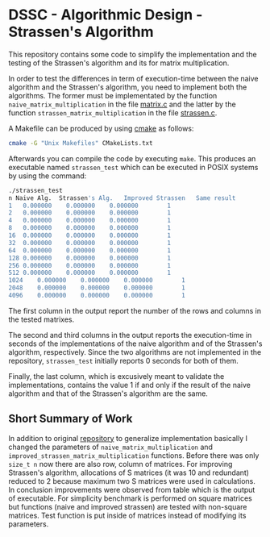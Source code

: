 # DSSC - Algorithmic Design - Strassen's Algorithm
This repository contains some code to simplify the implementation and the testing of the Strassen's algorithm and its for matrix multiplication.

In order to test the differences in term of execution-time between the naive algorithm and the Strassen's algorithm, you need to implement both the algorithms. The former must be implementated by the function `naive_matrix_multiplication` in the file [matrix.c](matrix.c) and the latter by the function `strassen_matrix_multiplication` in the file [strassen.c](strassen.c).

A Makefile can be produced by using [cmake](https://cmake.org/) as follows:
```bash
cmake -G "Unix Makefiles" CMakeLists.txt
```
Afterwards you can compile the code by executing `make`. This produces an executable named `strassen_test` which can be executed in POSIX systems by using the command:
```bash
./strassen_test 
n Naive Alg.  Strassen's Alg.	Improved Strassen 	Same result
1	0.000000	0.000000	0.000000		1
2	0.000000	0.000000	0.000000		1
4	0.000000	0.000000	0.000000		1
8	0.000000	0.000000	0.000000		1
16	0.000000	0.000000	0.000000		1
32	0.000000	0.000000	0.000000		1
64	0.000000	0.000000	0.000000		1
128	0.000000	0.000000	0.000000		1
256	0.000000	0.000000	0.000000		1
512	0.000000	0.000000	0.000000		1
1024	0.000000	0.000000	0.000000		1
2048	0.000000	0.000000	0.000000		1
4096	0.000000	0.000000	0.000000		1
```

The first column in the output report the number of the rows and columns in the tested matrixes. 

The second and third columns in the output reports the execution-time in seconds of the implementations of the naive algorithm and of the Strassen's algorithm, respectively. Since the two algorithms are not implemented in the repository, `strassen_test` initially reports 0 seconds for both of them. 

Finally, the last column, which is excusively meant to validate the implementations, contains the value 1 if and only if the result of the naive algorithm and that of the Strassen's algorithm are the same.

## Short Summary of Work
In addition to original [repository](https://github.com/albertocasagrande/AD_strassen_template) to generalize implementation basically I changed the parameters of `naive_matrix_multiplication` and `improved_strassen_matrix_multiplication` functions. Before there was only `size_t n` now there are also row, column of matrices.
For improving Strassen's algorithm, allocations of S matrices (it was 10 and redundant) reduced to 2 because maximum two S matrices were used in calculations. In conclusion improvements were observed from table which is the output of executable.
For simplicity benchmark is performed on square matrices but functions (naive and improved strassen) are tested with non-square matrices. Test function is put inside of matrices instead of modifying its parameters.
